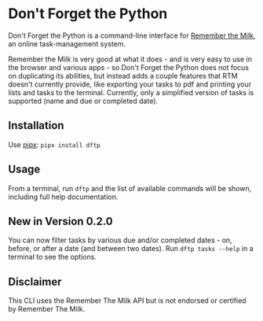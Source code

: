 # Don't Forget the Python

Don't Forget the Python is a command-line interface for [Remember the Milk](https://www.rememberthemilk.com), an online task-management system.

Remember the Milk is very good at what it does - and is very easy to use in the browser and various apps - so Don't Forget the Python does not focus on duplicating its abilities, but instead adds a couple features that RTM doesn't currently provide, like exporting your tasks to pdf and printing your lists and tasks to the terminal. Currently, only a simplified version of tasks is supported (name and due or completed date).

## Installation

Use [pipx](https://pypi.org/project/pipx/): `pipx install dftp`

## Usage

From a terminal, run `dftp` and the list of available commands will be shown, including full help documentation.

## New in Version 0.2.0

You can now filter tasks by various due and/or completed dates - on, before, or after a date (and between two dates). Run `dftp tasks --help` in a terminal to see the options.

## Disclaimer

This CLI uses the Remember The Milk API but is not endorsed or certified by Remember The Milk.
